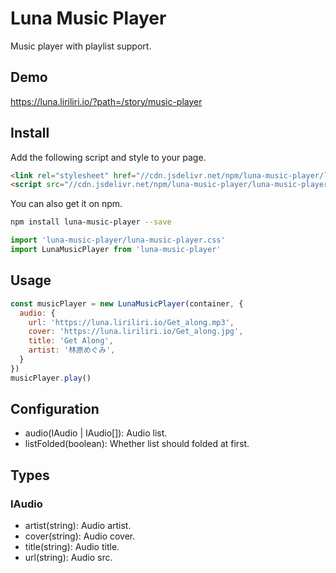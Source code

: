 # Luna Music Player

Music player with playlist support.

## Demo

https://luna.liriliri.io/?path=/story/music-player

## Install

Add the following script and style to your page.

```html
<link rel="stylesheet" href="//cdn.jsdelivr.net/npm/luna-music-player/luna-music-player.css" />
<script src="//cdn.jsdelivr.net/npm/luna-music-player/luna-music-player.js"></script>
```

You can also get it on npm.

```bash
npm install luna-music-player --save
```

```javascript
import 'luna-music-player/luna-music-player.css'
import LunaMusicPlayer from 'luna-music-player'
```

## Usage

```javascript
const musicPlayer = new LunaMusicPlayer(container, {
  audio: {
    url: 'https://luna.liriliri.io/Get_along.mp3',
    cover: 'https://luna.liriliri.io/Get_along.jpg',
    title: 'Get Along',
    artist: '林原めぐみ',
  }
})
musicPlayer.play()
```

## Configuration

* audio(IAudio | IAudio[]): Audio list.
* listFolded(boolean): Whether list should folded at first.

## Types

### IAudio

* artist(string): Audio artist.
* cover(string): Audio cover.
* title(string): Audio title.
* url(string): Audio src.
